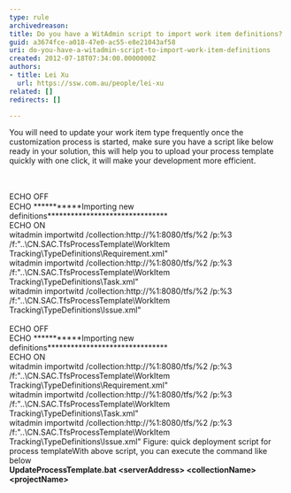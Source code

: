 ```yaml
---
type: rule
archivedreason: 
title: Do you have a WitAdmin script to import work item definitions?
guid: a3674fce-a018-47e0-ac55-e8e21043af58
uri: do-you-have-a-witadmin-script-to-import-work-item-definitions
created: 2012-07-18T07:34:00.0000000Z
authors:
- title: Lei Xu
  url: https://ssw.com.au/people/lei-xu
related: []
redirects: []

---
```



<p class="MsoListParagraph">You will need to update your work item type
frequently once the customization process is started, make sure you have a
script like below ready in your solution, this will help you to upload your
process template quickly with one click, it will make your development more
efficient.&#160;</p>
<br><excerpt class='endintro'></excerpt><br>
<span class="ssw-rteStyle-CodeArea">​ECHO OFF<font face="consolas" size="2"><br></font>ECHO ***********Importing new definitions*******************************<br>ECHO ON<br>witadmin importwitd /collection&#58;http&#58;//%1&#58;8080/tfs/%2 /p&#58;%3 /f&#58;&quot;..\CN.SAC.TfsProcessTemplate\WorkItem ​Tracking\TypeDefinitions\Requirement.xml&quot;<br>witadmin importwitd /collection&#58;http&#58;//%1&#58;8080/tfs/%2 /p&#58;%3 /f&#58;&quot;..\CN.SAC.TfsProcessTemplate\WorkItem Tracking\TypeDefinitions\Task.xml&quot;<br>witadmin importwitd /collection&#58;http&#58;//%1&#58;8080/tfs/%2 /p&#58;%3 /f&#58;&quot;..\CN.SAC.TfsProcessTemplate\WorkItem Tracking\TypeDefinitions\Issue.xml&quot;<br><br>​ECHO OFF​<br>ECHO ***********Importing new definitions*******************************<br>ECHO ON<br>witadmin importwitd /collection&#58;http&#58;//%1&#58;8080/tfs/%2 /p&#58;%3 /f&#58;&quot;..\CN.SAC.TfsProcessTemplate\WorkItem Tracking\TypeDefinitions\Requirement.xml&quot;<br>witadmin importwitd /collection&#58;http&#58;//%1&#58;8080/tfs/%2 /p&#58;%3 /f&#58;&quot;..\CN.SAC.TfsProcessTemplate\WorkItem Tracking\TypeDefinitions\Task.xml&quot;<br>witadmin importwitd /collection&#58;http&#58;//%1&#58;8080/tfs/%2 /p&#58;%3 /f&#58;&quot;..\CN.SAC.TfsProcessTemplate\WorkItem Tracking\TypeDefinitions\Issue.xml&quot;​​&#160;</span><span class="ssw-rteStyle-FigureNormal">Figure&#58; quick deployment script for process
t</span><span class="ssw-rteStyle-FigureNormal">emplate</span>With above script, you can execute the command like
below<br><strong>UpdateProcessTemplate.bat &lt;serverAddress&gt;
&lt;collectionName&gt; &lt;projectName&gt;
​</strong>​


